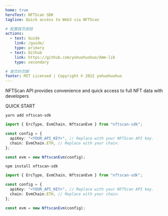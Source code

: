 ```yaml
---
home: true
heroText: NFTScan SDK
tagline: Quick access to Web3 via NFTScan

# 配置首页按钮
actions:
  - text: Guide
    link: /guide/
    type: primary
  - text: Github
    link: https://github.com/yohuohuohuo/dmm-lib
    type: secondary

# 首页的页脚
footer: MIT Licensed | Copyright © 2022 yohuohuohuo
---
```


NFTScan API provides convenience and quick access to full NFT data with developers

QUICK START
<CodeGroup>
  <CodeGroupItem title="YARN" active>

```shell
yarn add nftscan-sdk
```

```ts
import { ErcType, EvmChain, NftscanEvm } from "nftscan-sdk";

const config = {
  apiKey: "<YOUR_API_KEY>", // Replace with your NFTScan API key.
  chain: EvmChain.ETH, // Replace with your chain.
};

const evm = new NftscanEvm(config);
```

  </CodeGroupItem>

  <CodeGroupItem title="NPM">

```shell
npm install nftscan-sdk
```

```ts
import { ErcType, EvmChain, NftscanEvm } from "nftscan-sdk";

const config = {
  apiKey: "<YOUR_API_KEY>", // Replace with your NFTScan API key.
  chain: EvmChain.ETH, // Replace with your chain.
};

const evm = new NftscanEvm(config);
```

  </CodeGroupItem>
</CodeGroup>
